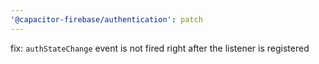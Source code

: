 ```yaml
---
'@capacitor-firebase/authentication': patch
---
```


fix: `authStateChange` event is not fired right after the listener is registered
